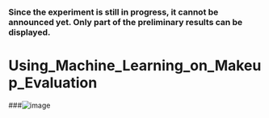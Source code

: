 ### Since the experiment is still in progress, it cannot be announced yet. Only part of the preliminary results can be displayed.

# Using_Machine_Learning_on_Makeup_Evaluation
###![image](https://github.com/Yi-Cheng0101/Using_Machine_Learning_on_Makeup_Evaluation/blob/main/makeup_img_0.jpeg)



